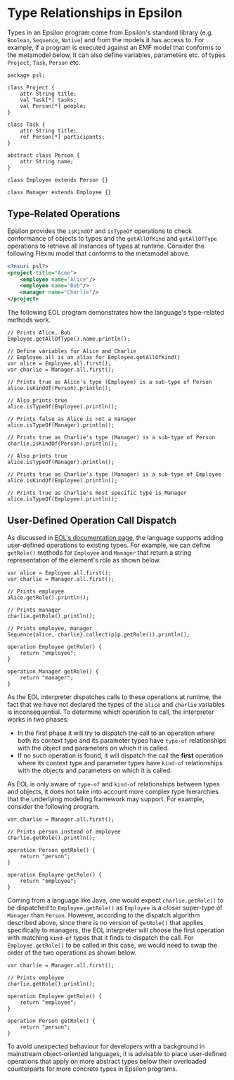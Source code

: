 # Type Relationships in Epsilon

Types in an Epsilon program come from Epsilon's standard library (e.g. `Boolean`, `Sequence`, `Native`) and from the models it has access to. For example, if a program is executed against an EMF model that conforms to the metamodel below, it can also define variables, parameters etc. of types `Project`, `Task`, `Person` etc.

```emf
package psl;

class Project {
	attr String title;
	val Task[*] tasks;
	val Person[*] people;
}

class Task {
	attr String title;
	ref Person[*] participants;
}

abstract class Person {
	attr String name;
}

class Employee extends Person {}

class Manager extends Employee {}
```

## Type-Related Operations

Epsilon provides the `isKindOf` and `isTypeOf` operations to check conformance of objects to types and the `getAllOfKind` and `getAllOfType` operations to retrieve all instances of types at runtime. Consider the following Flexmi model that conforms to the metamodel above.

```xml
<?nsuri psl?>
<project title="Acme">
	<employee name="Alice"/>
	<employee name="Bob"/>
	<manager name="Charlie"/>
</project>
```

The following EOL program demonstrates how the language's type-related methods work.

```eol
// Prints Alice, Bob
Employee.getAllOfType().name.println();

// Define variables for Alice and Charlie
// Employee.all is an alias for Employee.getAllOfKind()
var alice = Employee.all.first();
var charlie = Manager.all.first();

// Prints true as Alice's type (Employee) is a sub-type of Person
alice.isKindOf(Person).println();

// Also prints true
alice.isTypeOf(Employee).println();

// Prints false as Alice is not a manager
alice.isTypeOf(Manager).println();

// Prints true as Charlie's type (Manager) is a sub-type of Person
charlie.isKindOf(Person).println();

// Also prints true
alice.isTypeOf(Manager).println();

// Prints true as Charlie's type (Manager) is a sub-type of Employee
alice.isKindOf(Employee).println();

// Prints true as Charlie's most specific type is Manager
alice.isTypeOf(Employee).println();
```

## User-Defined Operation Call Dispatch

As discussed in [EOL's documentation page](../eol.md#user-defined-operations), the language supports adding user-defined operations to existing types. For example, we can define `getRole()` methods for `Employee` and `Manager` that return a string representation of the element's role as shown below.

```
var alice = Employee.all.first();
var charlie = Manager.all.first();

// Prints employee
alice.getRole().println();

// Prints manager
charlie.getRole().println();

// Prints employee, manager
Sequence{alice, charlie}.collect(p|p.getRole()).println();

operation Employee getRole() {
    return "employee";
}

operation Manager getRole() {
    return "manager";
}
```

As the EOL interpreter dispatches calls to these operations at runtime, the fact that we have not declared the types of the `alice` and `charlie` variables is inconsequential. To determine which operation to call, the interpreter works in two phases:

- In the first phase it will try to dispatch the call to an operation where both its context type and its parameter types have `type-of` relationships with the object and parameters on which it is called.
- If no such operation is found, it will dispatch the call the **first** operation where its context type and parameter types have `kind-of` relationships with the objects and parameters on which it is called.

As EOL is only aware of `type-of` and `kind-of` relationships between types and objects, it does not take into account more complex type hierarchies that the underlying modelling framework may support. For example, consider the following program.

```eol
var charlie = Manager.all.first();

// Prints person instead of employee
charlie.getRole().println();

operation Person getRole() {
    return "person";
}

operation Employee getRole() {
    return "employee";
}
```

Coming from a language like Java, one would expect `charlie.getRole()` to be dispatched to `Employee.getRole()` as `Employee` is a *closer* super-type of `Manager` than `Person`. However, according to the dispatch algorithm described above, since there is no version of `getRole()` that applies specifically to managers, the EOL interpreter will choose the first operation with matching `kind-of` types that it finds to dispatch the call. For `Employee.getRole()` to be called in this case, we would need to swap the order of the two operations as shown below.

```
var charlie = Manager.all.first();

// Prints employee
charlie.getRole().println();

operation Employee getRole() {
    return "employee";
}

operation Person getRole() {
    return "person";
}
```

To avoid unexpected behaviour for developers with a background in mainstream object-oriented languages, it is advisable to place user-defined operations that apply on more abstract types below their overloaded counterparts for more concrete types in Epsilon programs.
